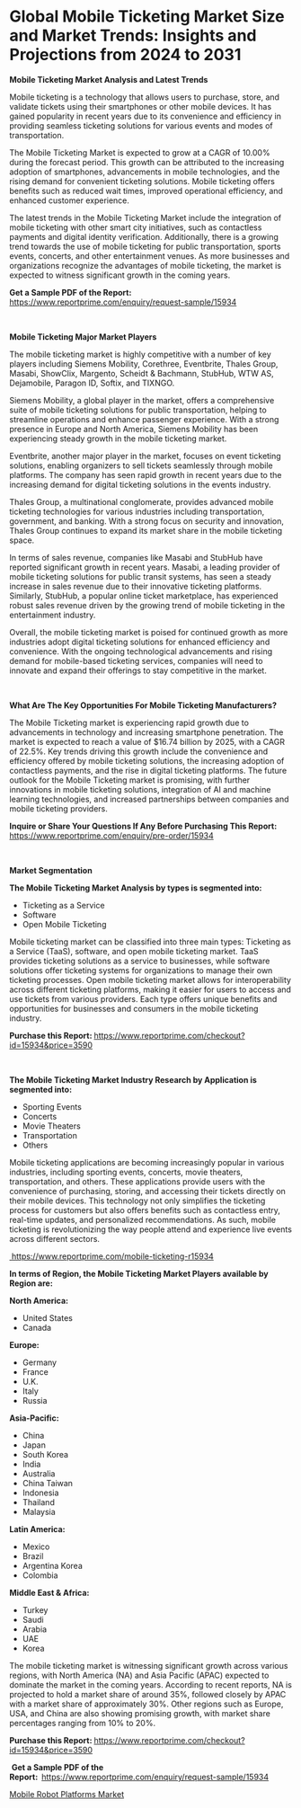 <p><h1>Global Mobile Ticketing Market Size and Market Trends: Insights and Projections from 2024 to 2031</h1></p><p><strong>Mobile Ticketing Market Analysis and Latest Trends</strong></p>
<p><p>Mobile ticketing is a technology that allows users to purchase, store, and validate tickets using their smartphones or other mobile devices. It has gained popularity in recent years due to its convenience and efficiency in providing seamless ticketing solutions for various events and modes of transportation.</p><p>The Mobile Ticketing Market is expected to grow at a CAGR of 10.00% during the forecast period. This growth can be attributed to the increasing adoption of smartphones, advancements in mobile technologies, and the rising demand for convenient ticketing solutions. Mobile ticketing offers benefits such as reduced wait times, improved operational efficiency, and enhanced customer experience.</p><p>The latest trends in the Mobile Ticketing Market include the integration of mobile ticketing with other smart city initiatives, such as contactless payments and digital identity verification. Additionally, there is a growing trend towards the use of mobile ticketing for public transportation, sports events, concerts, and other entertainment venues. As more businesses and organizations recognize the advantages of mobile ticketing, the market is expected to witness significant growth in the coming years.</p></p>
<p><strong>Get a Sample PDF of the Report:&nbsp;</strong> <a href="https://www.reportprime.com/enquiry/request-sample/15934">https://www.reportprime.com/enquiry/request-sample/15934</a></p>
<p>&nbsp;</p>
<p><strong>Mobile Ticketing Major Market Players</strong></p>
<p><p>The mobile ticketing market is highly competitive with a number of key players including Siemens Mobility, Corethree, Eventbrite, Thales Group, Masabi, ShowClix, Margento, Scheidt & Bachmann, StubHub, WTW AS, Dejamobile, Paragon ID, Softix, and TIXNGO.</p><p>Siemens Mobility, a global player in the market, offers a comprehensive suite of mobile ticketing solutions for public transportation, helping to streamline operations and enhance passenger experience. With a strong presence in Europe and North America, Siemens Mobility has been experiencing steady growth in the mobile ticketing market.</p><p>Eventbrite, another major player in the market, focuses on event ticketing solutions, enabling organizers to sell tickets seamlessly through mobile platforms. The company has seen rapid growth in recent years due to the increasing demand for digital ticketing solutions in the events industry.</p><p>Thales Group, a multinational conglomerate, provides advanced mobile ticketing technologies for various industries including transportation, government, and banking. With a strong focus on security and innovation, Thales Group continues to expand its market share in the mobile ticketing space.</p><p>In terms of sales revenue, companies like Masabi and StubHub have reported significant growth in recent years. Masabi, a leading provider of mobile ticketing solutions for public transit systems, has seen a steady increase in sales revenue due to their innovative ticketing platforms. Similarly, StubHub, a popular online ticket marketplace, has experienced robust sales revenue driven by the growing trend of mobile ticketing in the entertainment industry.</p><p>Overall, the mobile ticketing market is poised for continued growth as more industries adopt digital ticketing solutions for enhanced efficiency and convenience. With the ongoing technological advancements and rising demand for mobile-based ticketing services, companies will need to innovate and expand their offerings to stay competitive in the market.</p></p>
<p>&nbsp;</p>
<p><strong>What Are The Key Opportunities For Mobile Ticketing Manufacturers?</strong></p>
<p><p>The Mobile Ticketing market is experiencing rapid growth due to advancements in technology and increasing smartphone penetration. The market is expected to reach a value of $16.74 billion by 2025, with a CAGR of 22.5%. Key trends driving this growth include the convenience and efficiency offered by mobile ticketing solutions, the increasing adoption of contactless payments, and the rise in digital ticketing platforms. The future outlook for the Mobile Ticketing market is promising, with further innovations in mobile ticketing solutions, integration of AI and machine learning technologies, and increased partnerships between companies and mobile ticketing providers.</p></p>
<p><strong>Inquire or Share Your Questions If Any Before Purchasing This Report:</strong> <a href="https://www.reportprime.com/enquiry/pre-order/15934">https://www.reportprime.com/enquiry/pre-order/15934</a></p>
<p>&nbsp;</p>
<p><strong>Market Segmentation</strong></p>
<p><strong>The Mobile Ticketing Market Analysis by types is segmented into:</strong></p>
<p><ul><li>Ticketing as a Service</li><li>Software</li><li>Open Mobile Ticketing</li></ul></p>
<p><p>Mobile ticketing market can be classified into three main types: Ticketing as a Service (TaaS), software, and open mobile ticketing market. TaaS provides ticketing solutions as a service to businesses, while software solutions offer ticketing systems for organizations to manage their own ticketing processes. Open mobile ticketing market allows for interoperability across different ticketing platforms, making it easier for users to access and use tickets from various providers. Each type offers unique benefits and opportunities for businesses and consumers in the mobile ticketing industry.</p></p>
<p><strong>Purchase this Report:&nbsp;</strong><a href="https://www.reportprime.com/checkout?id=15934&price=3590">https://www.reportprime.com/checkout?id=15934&price=3590</a></p>
<p>&nbsp;</p>
<p><strong>The Mobile Ticketing Market Industry Research by Application is segmented into:</strong></p>
<p><ul><li>Sporting Events</li><li>Concerts</li><li>Movie Theaters</li><li>Transportation</li><li>Others</li></ul></p>
<p><p>Mobile ticketing applications are becoming increasingly popular in various industries, including sporting events, concerts, movie theaters, transportation, and others. These applications provide users with the convenience of purchasing, storing, and accessing their tickets directly on their mobile devices. This technology not only simplifies the ticketing process for customers but also offers benefits such as contactless entry, real-time updates, and personalized recommendations. As such, mobile ticketing is revolutionizing the way people attend and experience live events across different sectors.</p></p>
<p><a href="https://www.reportprime.com/mobile-ticketing-r15934">&nbsp;https://www.reportprime.com/mobile-ticketing-r15934</a></p>
<p><strong>In terms of Region, the Mobile Ticketing Market Players available by Region are:</strong></p>
<p>
    <p> <strong> North America: </strong>
        <ul>
            <li>United States</li>
            <li>Canada</li>
        </ul>
        </p> 
    <p> <strong> Europe: </strong>
        <ul>
            <li>Germany</li>
            <li>France</li>
            <li>U.K.</li>
            <li>Italy</li>
            <li>Russia</li>
        </ul>
        </p> 
    <p> <strong> Asia-Pacific: </strong>
        <ul>
            <li>China</li>
            <li>Japan</li>
            <li>South Korea</li>
            <li>India</li>
            <li>Australia</li>
            <li>China Taiwan</li>
            <li>Indonesia</li>
            <li>Thailand</li>
            <li>Malaysia</li>
        </ul>
        </p> 
    <p> <strong> Latin America: </strong>
        <ul>
            <li>Mexico</li>
            <li>Brazil</li>
            <li>Argentina Korea</li>
            <li>Colombia</li>
        </ul>
        </p> 
    <p> <strong> Middle East & Africa: </strong>
        <ul>
            <li>Turkey</li>
            <li>Saudi</li>
            <li>Arabia</li>
            <li>UAE</li>
            <li>Korea</li>
        </ul>
    </p>
    </p>
<p><p>The mobile ticketing market is witnessing significant growth across various regions, with North America (NA) and Asia Pacific (APAC) expected to dominate the market in the coming years. According to recent reports, NA is projected to hold a market share of around 35%, followed closely by APAC with a market share of approximately 30%. Other regions such as Europe, USA, and China are also showing promising growth, with market share percentages ranging from 10% to 20%.</p></p>
<p><strong>Purchase this Report: </strong><a href="https://www.reportprime.com/checkout?id=15934&price=3590">https://www.reportprime.com/checkout?id=15934&price=3590</a></p>
<p>&nbsp;<strong>Get a Sample PDF of the Report:&nbsp;&nbsp;</strong><a href="https://www.reportprime.com/enquiry/request-sample/15934">https://www.reportprime.com/enquiry/request-sample/15934</a></p>
<p><strong></strong></p>
<p><p><a href="https://github.com/NorbertYates/Market-Research-Report-List-4/blob/main/mobile-robot-platforms-market.md">Mobile Robot Platforms Market</a></p></p>